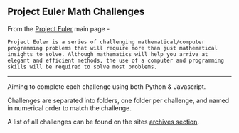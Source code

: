 ## Project Euler Math Challenges


From the [Project Euler](https://projecteuler.net/) main page - 
```
Project Euler is a series of challenging mathematical/computer programming problems that will require more than just mathematical insights to solve. Although mathematics will help you arrive at elegant and efficient methods, the use of a computer and programming skills will be required to solve most problems.
```
---

Aiming to complete each challenge using both Python & Javascript.

Challenges are separated into folders, one folder per challenge, and named in numerical order to match the challenge.

A list of all challenges can be found on the sites [archives section](https://projecteuler.net/archives).